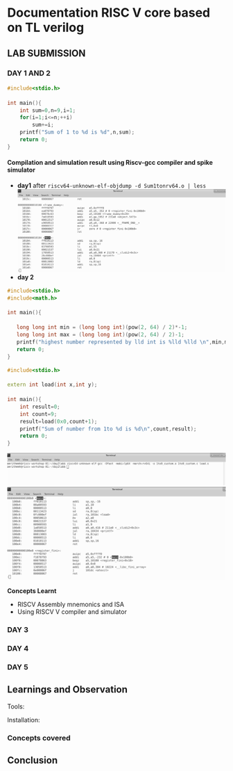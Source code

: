 # Documentation  RISC V core based on TL verilog 

## LAB SUBMISSION

### DAY 1 AND 2
```cpp
#include<stdio.h>

int main(){
	int sum=0,n=9,i=1;
	for(i=1;i<=n;++i)
		sum+=i;
	printf("Sum of 1 to %d is %d",n,sum);
	return 0;
}

```
#### Compilation and simulation result using Riscv-gcc compiler and spike simulator
- **day1**
after `riscv64-unknown-elf-objdump -d Sum1tonrv64.o | less`
![objdump result](https://github.com/RISCV-MYTH-WORKSHOP/riscv_myth_workshop_nov22-amrithHN/blob/master/Day2/day1_lab_sum1ton.png)
 - **day 2**
 ```cpp
 #include<stdio.h>
#include<math.h>

int main(){
	
	long long int min = (long long int)(pow(2, 64) / 2)*-1;
	long long int max = (long long int)(pow(2, 64) / 2)-1;
	printf("highest number represented by lld int is %lld %lld \n",min,max);
	return 0;
}
 ```
 
```cpp
#include<stdio.h>

extern int load(int x,int y);

int main(){
	int result=0;
	int count=9;
	result=load(0x0,count+1);
	printf("Sum of number from 1to %d is %d\n",count,result);
	return 0;
}
```
![](https://github.com/RISCV-MYTH-WORKSHOP/riscv_myth_workshop_nov22-amrithHN/blob/master/Day2/gcc_lab2_.png)
![](https://github.com/RISCV-MYTH-WORKSHOP/riscv_myth_workshop_nov22-amrithHN/blob/master/Day2/objdump_day2.png)

**Concepts Learnt**
- RISCV Assembly mnemonics and ISA
- Using RISCV V compiler and simulator

### DAY 3

### DAY 4

### DAY 5

## Learnings and Observation
Tools:

Installation:

### Concepts covered


## Conclusion

